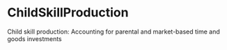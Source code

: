 # ChildSkillProduction
Child skill production: Accounting for parental and market-based time and goods investments
